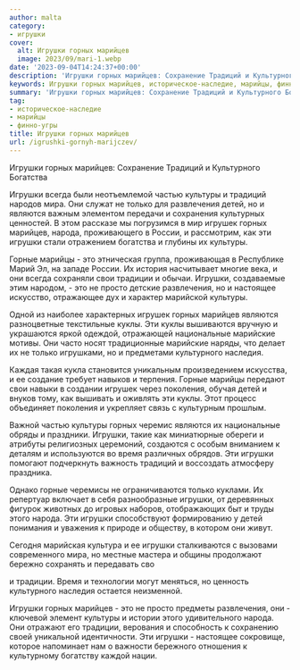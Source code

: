 ```yaml
---
author: malta
category:
- игрушки
cover:
  alt: Игрушки горных марийцев
  image: 2023/09/mari-1.webp
date: '2023-09-04T14:24:37+00:00'
description: 'Игрушки горных марийцев: Сохранение Традиций и Культурного Богатства Игрушки всегда были неотъемлемой частью культуры и традиций народов мира. Они служат...'
keywords: Игрушки горных марийцев, историческое-наследие, марийцы, финно-угры, игрушки, горных, культуры, марийцев, традиций, культурного, только, развлечения, детей, являются, игрушек, народа, горные, это, традиции
summary: 'Игрушки горных марийцев: Сохранение Традиций и Культурного Богатства Игрушки всегда были неотъемлемой частью культуры и традиций народов мира. Они служат...'
tag:
- историческое-наследие
- марийцы
- финно-угры
title: Игрушки горных марийцев
url: /igrushki-gornyh-marijczev/
---
```


Игрушки горных марийцев: Сохранение Традиций и Культурного Богатства

Игрушки всегда были неотъемлемой частью культуры и традиций народов мира. Они служат не только для развлечения детей, но и являются важным элементом передачи и сохранения культурных ценностей. В этом рассказе мы погрузимся в мир игрушек горных марийцев, народа, проживающего в России, и рассмотрим, как эти игрушки стали отражением богатства и глубины их культуры.

Горные марийцы \- это этническая группа, проживающая в Республике Марий Эл, на западе России. Их история насчитывает многие века, и они всегда сохраняли свои традиции и обычаи. Игрушки, создаваемые этим народом, \- это не просто детские развлечения, но и настоящее искусство, отражающее дух и характер марийской культуры.

Одной из наиболее характерных игрушек горных марийцев являются разноцветные текстильные куклы. Эти куклы вышиваются вручную и украшаются яркой одеждой, отражающей национальные марийские мотивы. Они часто носят традиционные марийские наряды, что делает их не только игрушками, но и предметами культурного наследия.

Каждая такая кукла становится уникальным произведением искусства, и ее создание требует навыков и терпения. Горные марийцы передают свои навыки в создании игрушек через поколения, обучая детей и внуков тому, как вышивать и оживлять эти куклы. Этот процесс объединяет поколения и укрепляет связь с культурным прошлым.

Важной частью культуры горных черемис являются их национальные обряды и праздники. Игрушки, такие как миниатюрные обереги и атрибуты религиозных церемоний, создаются с особым вниманием к деталям и используются во время различных обрядов. Эти игрушки помогают подчеркнуть важность традиций и воссоздать атмосферу праздника.

Однако горные черемисы не ограничиваются только куклами. Их репертуар включает в себя разнообразные игрушки, от деревянных фигурок животных до игровых наборов, отображающих быт и труды этого народа. Эти игрушки способствуют формированию у детей понимания и уважения к природе и обществу, в котором они живут.

Сегодня марийская культура и ее игрушки сталкиваются с вызовами современного мира, но местные мастера и общины продолжают бережно сохранять и передавать сво

и традиции. Время и технологии могут меняться, но ценность культурного наследия остается неизменной.

Игрушки горных марийцев \- это не просто предметы развлечения, они \- ключевой элемент культуры и истории этого удивительного народа. Они отражают его традиции, верования и способность к сохранению своей уникальной идентичности. Эти игрушки \- настоящее сокровище, которое напоминает нам о важности бережного отношения к культурному богатству каждой нации.